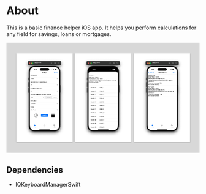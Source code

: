 #  About
This is a basic finance helper iOS app.
It helps you perform calculations for any field for savings, loans or mortgages.

![Views' screenshot](https://github.com/rehanga937/finance-calculator/blob/main/readmeImages/ViewsScreenshots.png)

## Dependencies
- IQKeyboardManagerSwift

